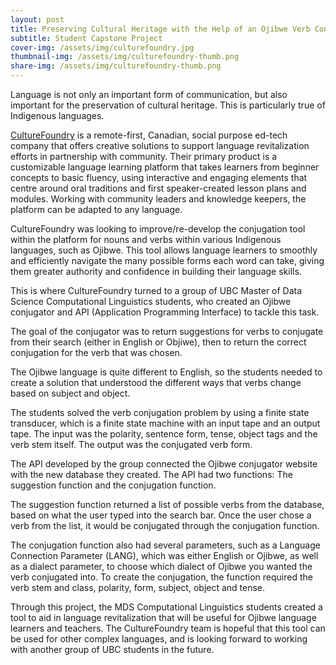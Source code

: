 ```yaml
---
layout: post
title: Preserving Cultural Heritage with the Help of an Ojibwe Verb Conjugator
subtitle: Student Capstone Project
cover-img: /assets/img/culturefoundry.jpg
thumbnail-img: /assets/img/culturefoundry-thumb.png
share-img: /assets/img/culturefoundry-thumb.png
---
```


Language is not only an important form of communication, but also important for the preservation of cultural heritage. This is particularly true of Indigenous languages.

[CultureFoundry](https://www.culturefoundrystudios.com/) is a remote-first, Canadian, social purpose ed-tech company that offers creative solutions to support language revitalization efforts in partnership with community. Their primary product is a customizable language learning platform that takes learners from beginner concepts to basic fluency, using interactive and engaging elements that centre around oral traditions and first speaker-created lesson plans and modules. Working with community leaders and knowledge keepers, the platform can be adapted to any language. 

CultureFoundry was looking to improve/re-develop the conjugation tool within the platform for nouns and verbs within various Indigenous languages, such as Ojibwe. This tool allows language learners to smoothly and efficiently navigate the many possible forms each word can take, giving them greater authority and confidence in building their language skills. 

This is where CultureFoundry turned to a group of UBC Master of Data Science Computational Linguistics students, who created an Ojibwe conjugator and API (Application Programming Interface) to tackle this task.

The goal of the conjugator was to return suggestions for verbs to conjugate from their search (either in English or Objiwe), then to return the correct conjugation for the verb that was chosen.

The Ojibwe language is quite different to English, so the students needed to create a solution that understood the different ways that verbs change based on subject and object.

The students solved the verb conjugation problem by using a finite state transducer, which is a finite state machine with an input tape and an output tape. The input was the polarity, sentence form, tense, object tags and the verb stem itself. The output was the conjugated verb form.

The API developed by the group connected the Ojibwe conjugator website with the new database they created. The API had two functions: The suggestion function and the conjugation function.

The suggestion function returned a list of possible verbs from the database, based on what the user typed into the search bar. Once the user chose a verb from the list, it would be conjugated through the conjugation function.

The conjugation function also had several parameters, such as a Language Connection Parameter (LANG), which was either English or Ojibwe, as well as a dialect parameter, to choose which dialect of Ojibwe you wanted the verb conjugated into. To create the conjugation, the function required the verb stem and class, polarity, form, subject, object and tense. 

Through this project, the MDS Computational Linguistics students created a tool to aid in language revitalization that will be useful for Ojibwe language learners and teachers. The CultureFoundry team is hopeful that this tool can be used for other complex languages, and is looking forward to working with another group of UBC students in the future. 
